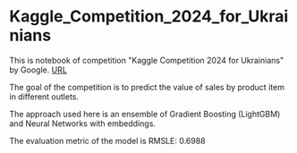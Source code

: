 # Kaggle_Competition_2024_for_Ukrainians
This is notebook of competition "Kaggle Competition 2024 for Ukrainians" by Google. [URL](https://www.kaggle.com/competitions/ml-competition-2024-for-ukrainians/overview)

The goal of the competition is to predict the value of sales by product item in different outlets.

The approach used here is an ensemble of Gradient Boosting (LightGBM) and Neural Networks with embeddings.

The evaluation metric of the model is RMSLE: 0.6988
